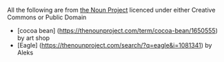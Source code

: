 All the following are from [the Noun Project](https://thenounproject.com) licenced under either Creative Commons or Public Domain

* [cocoa bean] (https://thenounproject.com/term/cocoa-bean/1650555) by art shop
* [Eagle] (https://thenounproject.com/search/?q=eagle&i=1081341) by Aleks

